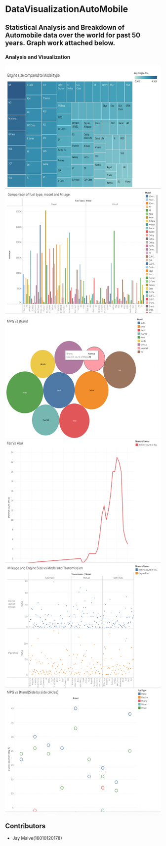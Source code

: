 # DataVisualizationAutoMobile

## Statistical Analysis and Breakdown of Automobile data over the world for past 50 years. Graph work attached below.

### Analysis and Visualization
<img src="Images/1.png" height="400" width="600"/>
<img src="Images/2.png" height="400" width="600"/>
<img src="Images/3.png" height="400" width="600"/>
<img src="Images/4.png" height="400" width="600"/>
<img src="Images/5.png" height="400" width="600"/>
<img src="Images/6.png" height="400" width="600"/>

## Contributors
- Jay Malve(16010120178)
